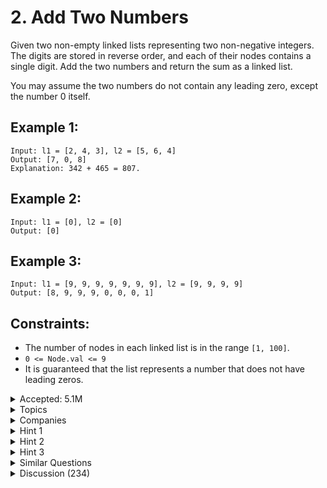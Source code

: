 # 2. Add Two Numbers

Given two non-empty linked lists representing two non-negative integers. The digits are stored in reverse order, and each of their nodes contains a single digit. Add the two numbers and return the sum as a linked list.

You may assume the two numbers do not contain any leading zero, except the number 0 itself.

## Example 1:

```
Input: l1 = [2, 4, 3], l2 = [5, 6, 4]
Output: [7, 0, 8]
Explanation: 342 + 465 = 807.
```

## Example 2:

```
Input: l1 = [0], l2 = [0]
Output: [0]
```

## Example 3:

```
Input: l1 = [9, 9, 9, 9, 9, 9, 9], l2 = [9, 9, 9, 9]
Output: [8, 9, 9, 9, 0, 0, 0, 1]
```

## Constraints:

- The number of nodes in each linked list is in the range `[1, 100]`.
- `0 <= Node.val <= 9`
- It is guaranteed that the list represents a number that does not have leading zeros.

<details>
  <summary>Accepted: 5.1M</summary>

  - **Submissions**: 13.1M
  - **Acceptance Rate**: 39.0%

</details>

<details>
  <summary>Topics</summary>

  - Linked List
  - Math
  - Recursion

</details>

<details>
  <summary>Companies</summary>

  - Adobe
  - Amazon
  - Apple
  - Bloomberg
  - Facebook
  - Google
  - Microsoft

</details>

<details>
  <summary>Hint 1</summary>
  
  Simulate the addition process just like how you would sum two numbers on paper. Start from the least significant digit and iterate to the most significant.

</details>

<details>
  <summary>Hint 2</summary>
  
  Consider using a dummy node to simplify the code. This is a common trick to avoid handling special cases.

</details>

<details>
  <summary>Hint 3</summary>
  
  Keep track of the carry and add it to the sum of the corresponding digits.

</details>

<details>
  <summary>Similar Questions</summary>
  
  - 445. Add Two Numbers II
  - 369. Plus One Linked List
  - 2.1 Add Binary

</details>

<details>
  <summary>Discussion (234)</summary>
  
  Check out the discussion section for community insights and additional solutions.

</details>